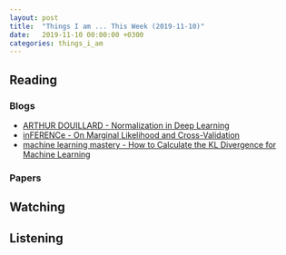 ```yaml
---
layout: post
title:  "Things I am ... This Week (2019-11-10)"
date:   2019-11-10 00:00:00 +0300
categories: things_i_am
---
```


<!-- # Things I am ... This Week   -->

## Reading  

### Blogs

- [ARTHUR DOUILLARD - Normalization in Deep Learning][ad1]
- [inFERENCe - On Marginal Likelihood and Cross-Validation][inf1]
- [machine learning mastery - How to Calculate the KL Divergence for Machine Learning][mlm1]

### Papers

## Watching  

## Listening  

[ad1]:https://arthurdouillard.com/post/normalization/
[inf1]:https://www.inference.vc/marginal-likelihood-and-cross-validation/
[mlm1]:https://machinelearningmastery.com/divergence-between-probability-distributions/